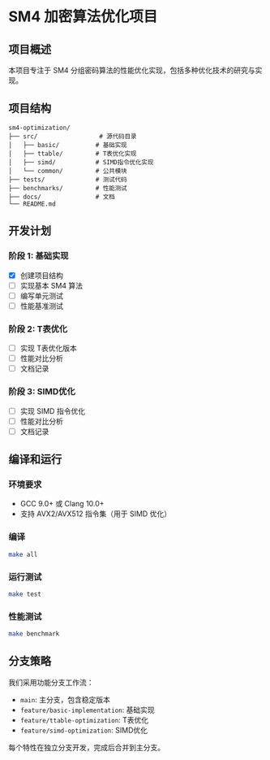 # SM4 加密算法优化项目

## 项目概述

本项目专注于 SM4 分组密码算法的性能优化实现，包括多种优化技术的研究与实现。

## 项目结构

```
sm4-optimization/
├── src/                 # 源代码目录
│   ├── basic/          # 基础实现
│   ├── ttable/         # T表优化实现
│   ├── simd/           # SIMD指令优化实现
│   └── common/         # 公共模块
├── tests/              # 测试代码
├── benchmarks/         # 性能测试
├── docs/               # 文档
└── README.md
```

## 开发计划

### 阶段 1: 基础实现
- [x] 创建项目结构
- [ ] 实现基本 SM4 算法
- [ ] 编写单元测试
- [ ] 性能基准测试

### 阶段 2: T表优化
- [ ] 实现 T表优化版本
- [ ] 性能对比分析
- [ ] 文档记录

### 阶段 3: SIMD优化
- [ ] 实现 SIMD 指令优化
- [ ] 性能对比分析
- [ ] 文档记录

## 编译和运行

### 环境要求
- GCC 9.0+ 或 Clang 10.0+
- 支持 AVX2/AVX512 指令集（用于 SIMD 优化）

### 编译
```bash
make all
```

### 运行测试
```bash
make test
```

### 性能测试
```bash
make benchmark
```

## 分支策略

我们采用功能分支工作流：
- `main`: 主分支，包含稳定版本
- `feature/basic-implementation`: 基础实现
- `feature/ttable-optimization`: T表优化
- `feature/simd-optimization`: SIMD优化

每个特性在独立分支开发，完成后合并到主分支。
